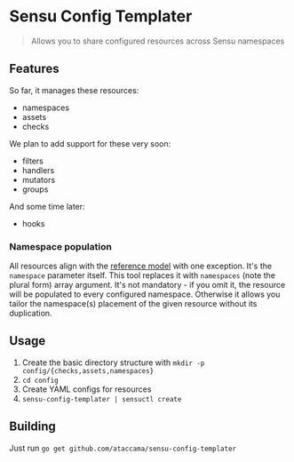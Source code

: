 # Sensu Config Templater

> Allows you to share configured resources across Sensu namespaces

## Features

So far, it manages these resources:
- namespaces
- assets
- checks

We plan to add support for these very soon:
- filters
- handlers
- mutators
- groups

And some time later:
- hooks

### Namespace population

All resources align with the [reference model](https://docs.sensu.io/sensu-go/5.0/reference/) with one exception. It's the `namespace` parameter itself. This tool replaces it with `namespaces` (note the plural form) array argument. It's not mandatory - if you omit it, the resource will be populated to every configured namespace. Otherwise it allows you tailor the namespace(s) placement of the given resource without its duplication.

## Usage

1. Create the basic directory structure with `mkdir -p config/{checks,assets,namespaces}`
2. `cd config`
3. Create YAML configs for resources
4. `sensu-config-templater | sensuctl create`

## Building

Just run `go get github.com/ataccama/sensu-config-templater`
